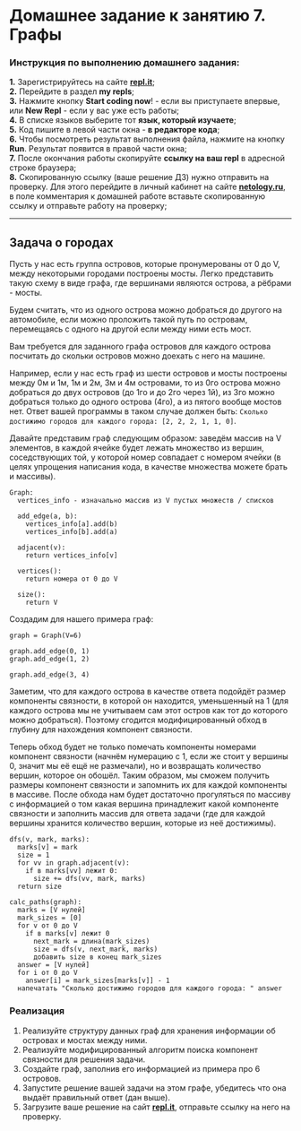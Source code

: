 # Домашнее задание к занятию 7. Графы
### Инструкция по выполнению домашнего задания:
**1.** Зарегистрируйтесь на сайте **[repl.it](https://repl.it/)**;<br>
**2.** Перейдите в раздел **my repls**;<br>
**3.** Нажмите кнопку **Start coding now**! - если вы приступаете впервые, или **New Repl** - если у вас уже есть работы;<br>
**4.** В списке языков выберите тот **язык, который изучаете**;<br>
**5.** Код пишите в левой части окна - **в редакторе кода**;<br>
**6.** Чтобы посмотреть результат выполнения файла, нажмите на кнопку **Run**. Результат появится в правой части окна;<br>
**7.** После окончания работы скопируйте **ссылку на ваш repl** в адресной строке браузера;<br>
**8.** Скопированную ссылку (ваше решение ДЗ) нужно отправить на проверку. Для этого перейдите в личный кабинет на сайте **[netology.ru](https://netology.ru/)**, в поле комментария к домашней работе вставьте скопированную ссылку и отправьте работу на проверку;

------------

## Задача о городах

Пусть у нас есть группа островов, которые пронумерованы от 0 до V, между некоторыми городами построены мосты. Легко представить такую схему в виде графа, где вершинами являются острова, а рёбрами - мосты.

Будем считать, что из одного острова можно добраться до другого на автомобиле, если можно проложить такой путь по островам, перемещаясь с одного на другой если между ними есть мост.

Вам требуется для заданного графа островов для каждого острова посчитать до скольки островов можно доехать с него на машине.

Например, если у нас есть граф из шести островов и мосты построены между 0м и 1м, 1м и 2м, 3м и 4м островами, то из 0го острова можно добраться до двух островов (до 1го и до 2го через 1й), из 3го можно добраться только до одного острова (4го), а из пятого вообще мостов нет. Ответ вашей программы в таком случае должен быть: `Сколько достижимо городов для каждого города: [2, 2, 2, 1, 1, 0]`.

Давайте представим граф следующим образом: заведём массив на V элементов, в каждой ячейке будет лежать множество из вершин, соседствующих той, у которой номер совпадает с номером ячейки (в целях упрощения написания кода, в качестве множества можете брать и массивы).

```
Graph:
  vertices_info - изначально массив из V пустых множеств / списков
  
  add_edge(a, b):
    vertices_info[a].add(b)
    vertices_info[b].add(a)
  
  adjacent(v):
    return vertices_info[v]
  
  vertices():
    return номера от 0 до V
  
  size():
    return V
```

Создадим для нашего примера граф:
```
graph = Graph(V=6)

graph.add_edge(0, 1)
graph.add_edge(1, 2)

graph.add_edge(3, 4)
```

Заметим, что для каждого острова в качестве ответа подойдёт размер компоненты связности, в которой он находится, уменьшенный на 1 (для каждого острова мы не учитываем сам этот остров как тот до которого можно добраться). Поэтому сгодится модифицированный обход в глубину для нахождения компонент связности.

Теперь обход будет не только помечать компоненты номерами компонент связности (начнём нумерацию с 1, если же стоит у вершины 0, значит мы её ещё не размечали), но и возвращать количество вершин, которое он обошёл. Таким образом, мы сможем получить размеры компонент связности и запомнить их для каждой компоненты в массиве. После обхода нам будет достаточно прогуляться по массиву с информацией о том какая вершина принадлежит какой компоненте связности и заполнить массив для ответа задачи (где для каждой вершины хранится количество вершин, которые из неё достижимы).

```
dfs(v, mark, marks):
  marks[v] = mark
  size = 1
  for vv in graph.adjacent(v):
    if в marks[vv] лежит 0:
      size += dfs(vv, mark, marks)
  return size

calc_paths(graph):
  marks = [V нулей]
  mark_sizes = [0]
  for v от 0 до V
    if в marks[v] лежит 0
      next_mark = длина(mark_sizes)
      size = dfs(v, next_mark, marks)
      добавить size в конец mark_sizes
  answer = [V нулей]
  for i от 0 до V
    answer[i] = mark_sizes[marks[v]] - 1
  напечатать "Сколько достижимо городов для каждого города: " answer
```

### Реализация
1. Реализуйте структуру данных граф для хранения информации об островах и мостах между ними.
2. Реализуйте модифицированный алгоритм поиска компонент связности для решения задачи.
3. Создайте граф, заполнив его информацией из примера про 6 островов.
4. Запустите решение вашей задачи на этом графе, убедитесь что она выдаёт правильный ответ (дан выше).
5. Загрузите ваше решение на сайт **[repl.it](https://repl.it/)**, отправьте ссылку на него на проверку.

